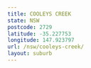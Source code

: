```yaml
---
title: COOLEYS CREEK
state: NSW
postcode: 2729
latitude: -35.227753
longitude: 147.923797
url: /nsw/cooleys-creek/
layout: suburb
---
```

